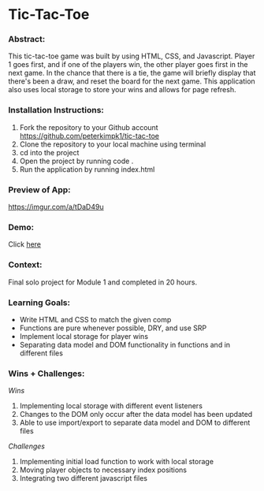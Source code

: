 # Tic-Tac-Toe

### Abstract: 
This tic-tac-toe game was built by using HTML, CSS, and Javascript. Player 1 goes first, and if one of the players win, the other player goes first in the next game. In the chance that there is a tie, the game will briefly display that there's been a draw, and reset the board for the next game. This application also uses local storage to store your wins and allows for page refresh. 

### Installation Instructions: 
1. Fork the repository to your Github account https://github.com/peterkimpk1/tic-tac-toe
2. Clone the repository to your local machine using terminal
3. cd into the project
4. Open the project by running code .
5. Run the application by running index.html

### Preview of App: 
https://imgur.com/a/tDaD49u

### Demo:
Click [here](https://peterkimpk1.github.io/tic-tac-toe/)

### Context:
Final solo project for Module 1 and completed in 20 hours.

### Learning Goals:
* Write HTML and CSS to match the given comp
* Functions are pure whenever possible, DRY, and use SRP
* Implement local storage for player wins
* Separating data model and DOM functionality in functions and in different files

### Wins + Challenges: 
*Wins*
1. Implementing local storage with different event listeners
2. Changes to the DOM only occur after the data model has been updated
3. Able to use import/export to separate data model and DOM to different files

*Challenges*
1. Implementing initial load function to work with local storage
2. Moving player objects to necessary index positions
3. Integrating two different javascript files

